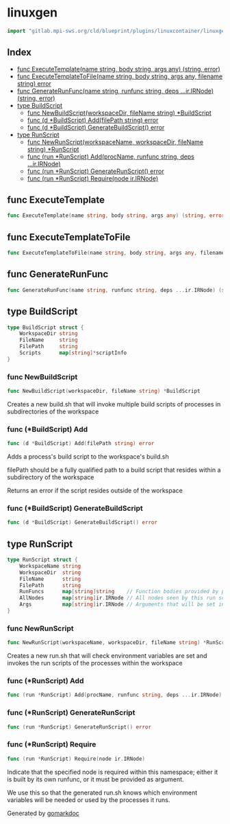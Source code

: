 <!-- Code generated by gomarkdoc. DO NOT EDIT -->

# linuxgen

```go
import "gitlab.mpi-sws.org/cld/blueprint/plugins/linuxcontainer/linuxgen"
```

## Index

- [func ExecuteTemplate\(name string, body string, args any\) \(string, error\)](<#ExecuteTemplate>)
- [func ExecuteTemplateToFile\(name string, body string, args any, filename string\) error](<#ExecuteTemplateToFile>)
- [func GenerateRunFunc\(name string, runfunc string, deps ...ir.IRNode\) \(string, error\)](<#GenerateRunFunc>)
- [type BuildScript](<#BuildScript>)
  - [func NewBuildScript\(workspaceDir, fileName string\) \*BuildScript](<#NewBuildScript>)
  - [func \(d \*BuildScript\) Add\(filePath string\) error](<#BuildScript.Add>)
  - [func \(d \*BuildScript\) GenerateBuildScript\(\) error](<#BuildScript.GenerateBuildScript>)
- [type RunScript](<#RunScript>)
  - [func NewRunScript\(workspaceName, workspaceDir, fileName string\) \*RunScript](<#NewRunScript>)
  - [func \(run \*RunScript\) Add\(procName, runfunc string, deps ...ir.IRNode\)](<#RunScript.Add>)
  - [func \(run \*RunScript\) GenerateRunScript\(\) error](<#RunScript.GenerateRunScript>)
  - [func \(run \*RunScript\) Require\(node ir.IRNode\)](<#RunScript.Require>)


<a name="ExecuteTemplate"></a>
## func ExecuteTemplate

```go
func ExecuteTemplate(name string, body string, args any) (string, error)
```



<a name="ExecuteTemplateToFile"></a>
## func ExecuteTemplateToFile

```go
func ExecuteTemplateToFile(name string, body string, args any, filename string) error
```



<a name="GenerateRunFunc"></a>
## func GenerateRunFunc

```go
func GenerateRunFunc(name string, runfunc string, deps ...ir.IRNode) (string, error)
```



<a name="BuildScript"></a>
## type BuildScript



```go
type BuildScript struct {
    WorkspaceDir string
    FileName     string
    FilePath     string
    Scripts      map[string]*scriptInfo
}
```

<a name="NewBuildScript"></a>
### func NewBuildScript

```go
func NewBuildScript(workspaceDir, fileName string) *BuildScript
```

Creates a new build.sh that will invoke multiple build scripts of processes in subdirectories of the workspace

<a name="BuildScript.Add"></a>
### func \(\*BuildScript\) Add

```go
func (d *BuildScript) Add(filePath string) error
```

Adds a process's build script to the workspace's build.sh

filePath should be a fully qualified path to a build script that resides within a subdirectory of the workspace

Returns an error if the script resides outside of the workspace

<a name="BuildScript.GenerateBuildScript"></a>
### func \(\*BuildScript\) GenerateBuildScript

```go
func (d *BuildScript) GenerateBuildScript() error
```



<a name="RunScript"></a>
## type RunScript



```go
type RunScript struct {
    WorkspaceName string
    WorkspaceDir  string
    FileName      string
    FilePath      string
    RunFuncs      map[string]string    // Function bodies provided by processes
    AllNodes      map[string]ir.IRNode // All nodes seen by this run script
    Args          map[string]ir.IRNode // Arguments that will be set in calling the environment
}
```

<a name="NewRunScript"></a>
### func NewRunScript

```go
func NewRunScript(workspaceName, workspaceDir, fileName string) *RunScript
```

Creates a new run.sh that will check environment variables are set and invokes the run scripts of the processes within the workspace

<a name="RunScript.Add"></a>
### func \(\*RunScript\) Add

```go
func (run *RunScript) Add(procName, runfunc string, deps ...ir.IRNode)
```



<a name="RunScript.GenerateRunScript"></a>
### func \(\*RunScript\) GenerateRunScript

```go
func (run *RunScript) GenerateRunScript() error
```



<a name="RunScript.Require"></a>
### func \(\*RunScript\) Require

```go
func (run *RunScript) Require(node ir.IRNode)
```

Indicate that the specified node is required within this namespace; either it is built by its own runfunc, or it must be provided as argument.

We use this so that the generated run.sh knows which environment variables will be needed or used by the processes it runs.

Generated by [gomarkdoc](<https://github.com/princjef/gomarkdoc>)
